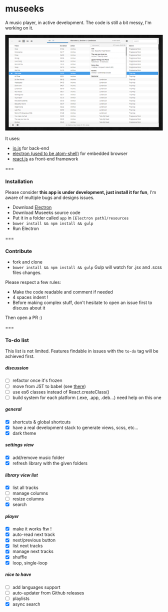 # museeks
A music player, in active development. The code is still a bit messy, I'm working on it.

![Screenshot](screenshot.png)

It uses:
* [io.js](http://iojs.org/) for back-end
* [electron (used to be atom-shell)](https://github.com/atom/atom-shell/) for embedded browser
* [react.js](https://facebook.github.io/react/) as front-end framework

===

### Installation

Please consider **this app is under development, just install it for fun**, I'm aware of multiple bugs and designs issues.

- Download [Electron](https://github.com/atom/electron/releases)
- Download Museeks source code
- Put it in a folder called `app` in `[Electron path]/resources`
- `bower install && npm install && gulp`
- Run Electron

===

### Contribute

- fork and clone
- `bower install && npm install && gulp`
Gulp will watch for .jsx and .scss files changes.

Please respect a few rules:
- Make the code readable and comment if needed
- 4 spaces indent !
- Before making complex stuff, don't hesitate to open an issue first to discuss about it

Then open a PR :)

===

### To-do list

This list is not limited. Features findable in issues with the `to-do` tag will be achieved first.

##### discussion

- [ ] refactor once it's frozen
- [ ] move from JST to babel (see [there](http://facebook.github.io/react/blog/2015/06/12/deprecating-jstransform-and-react-tools.html))
- [ ] use es6 classes instead of React.createClass()
- [ ] build system for each platform (.exe, .app, .deb...) need help on this one

##### general
- [x] shortcuts & global shortcuts
- [x] have a real development stack to generate views, scss, etc...
- [x] dark theme

##### settings view
- [x] add/remove music folder
- [x] refresh library with the given folders

##### library view list
- [x] list all tracks
- [ ] manage columns
- [ ] resize columns
- [x] search

##### player
- [x] make it works ftw !
- [x] auto-read next track
- [x] next/previous button
- [x] list next tracks
- [x] manage next tracks
- [x] shuffle
- [x] loop, single-loop

##### nice to have
- [ ] add languages support
- [ ] auto-updater from Github releases
- [ ] playlists
- [x] async search
